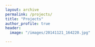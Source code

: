 ```yaml
---
layout: archive
permalink: /projects/
title: "Projects"
author_profile: true
header:
  image: "/images/20141121_164220.jpg"	

---
```

                     
                      

